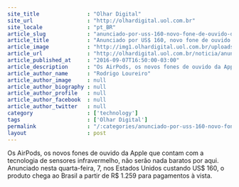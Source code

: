 ```yaml
---
site_title               : "Olhar Digital"
site_url                 : "http://olhardigital.uol.com.br"
site_locale              : "pt_BR"
article_slug             : "anunciado-por-uss-160-novo-fone-de-ouvido-da-apple-tem-preco-absurdo-no-brasil"
article_title            : "Anunciado por US$ 160, novo fone de ouvido da Apple tem preço absurdo no Brasil"
article_image            : "http://img1.olhardigital.uol.com.br/uploads/acervo_imagens/2016/09/20160907154958_660_420.jpg"
article_url              : "http://olhardigital.uol.com.br/noticia/anunciado-por-us-160-novo-fone-de-ouvido-da-apple-tem-preco-absurdo-no-brasil/61919"
article_published_at     : "2016-09-07T16:50:00-03:00"
article_description      : "Os AirPods, os novos fones de ouvido da Apple que contam com a tecnologia de sensores infravermelho, não serão nada baratos por aqui. Anunciado nesta quarta-feira, 7, nos Estados Unidos custando US$ 160, o produto chega ao Brasil a partir de R$ 1.259 para pagamentos à vista."
article_author_name      : "Rodrigo Loureiro"
article_author_image     : null
article_author_biography : null
article_author_profile   : null
article_author_facebook  : null
article_author_twitter   : null
category                 : ['technology']
tags                     : ['Olhar Digital']
permalink                : "/:categories/anunciado-por-uss-160-novo-fone-de-ouvido-da-apple-tem-preco-absurdo-no-brasil/"
layout                   : post
---
```


Os AirPods, os novos fones de ouvido da Apple que contam com a tecnologia de sensores infravermelho, não serão nada baratos por aqui. Anunciado nesta quarta-feira, 7, nos Estados Unidos custando US$ 160, o produto chega ao Brasil a partir de R$ 1.259 para pagamentos à vista.
